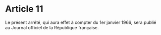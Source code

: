 # Article 11

Le présent arrêté, qui aura effet à compter du 1er janvier 1966, sera publié au Journal officiel de la République française.
